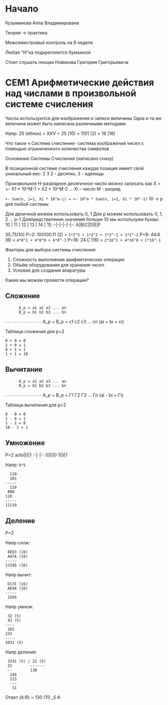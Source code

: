 # Начало
Кузьминова Алла Владимирована

Теория -> практика

Межсемистровый контроль на 8 неделе

Любая "Н"ка подкрепляется бумажкой

Стоит слушать лекции Новикова Григория Григорьевича

# СЕМ1 Арифметические действия над числами в произвольной системе счисления

Числа используются для изображения и записи величины
Одна и та же величина может быть написана различными методами

Напр: 25 (яблок) = XXV = 25 (10) = 1101 (2) = 19 (16)

Что такое ч
Система счисления- система изображения чисел с помощью ограниченного количества символов

Основание Системы Счисления (написано снизу)

В позиционной системе счисления каждая позиция имеет свой уникальный вес:
2                    3
2 - десятки, 3 - еденицы

Произвольное Н-разрядное десятичное число можно записать как 
X = +- X1 * 10^M-1 + X2 * 10^M-2 ...
Xi - число 
M - разряд

`+- Sum(n, i=1, Xi * 10^m-i) = +- 10^m * Sum(n, i=1, Xi * 10^-1)`
10 -> p для любой системы

Для двоичной можем использовать 0, 1
Для p можем использовать 0, 1, 2 ... p-1
Дляпредставления значений больше 10 мы используем буквы:
10 | 11 | 12 | 13 | 14 | 15
:-|-|-|-|-|-:
A|B|C|D|E|F

35.75(10)
P=2: 100100.11 (2) = `1*2^5 + 1*2^2 + 1*2^-1 + 1*2^-2`
P=8: 44.6 (8) = `4*8^1 + 4*8^0 + 6*8^-1`
P=16: 24.C (16) = `2*16^1 + 4*16^0 + C*16^-1`


Факторы для выбора системы счисления:
1. Сложность выполнения арифметических операция
2. Объём оборудования для хранения чисел
3. Условия для создания апаратуры

Какие мы можем провести операции?
## Сложение
          A_p = a1 a2 a3 ... an
          B_p = b1 b2 b3 ... bn
`----------------`
A_p + B_p = c1 c2 c3 ... cn
(ai + bi = ci)

Таблица сложения для p=2
```
0 + 0 = 0
1 + 0 = 1
0 + 1 = 1
1 + 1 = 10
```

## Вычитание
          A_p = a1 a2 a3 ... an
          B_p = b1 b2 b3 ... bn
`----------------`
A_p + B_p = Г1 Г2 Г3 ... Гn
(ai - bi = Гi)

Таблица вычитания для p=2
```
0 - 0 = 0
1 - 0 = 1
1 - 1 = 0
10 - 1 = 1
```

## Умножение
P=2
ai/bi|0|1
:-|-|-:
0|0|0
1|0|1

Напр:
`6*5`
```
  110
  101
-----
  110
 000
110
-----
11110
```


## Деление
P=2



Напр слож:

```
 8ED3 (16)
 A47A (16)
-----
1334D (16)
```

Напр вычит:
```
 D17E (16)
 AE98 (16)
-----
 22E6
```

Напр умнож:

```
 32 (5)
 43 (5)
----
 201
233
----
3031 (5)
```

Напр деления:
```
 3241 (5) | 21 (5)
 21        -------
 --        130
  144       
  113
  ---
   11
```
Ответ (A:B) = 130 (11) _5
А